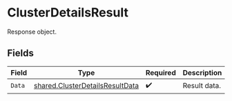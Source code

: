 # ClusterDetailsResult

Response object.


## Fields

| Field                                                                              | Type                                                                               | Required                                                                           | Description                                                                        |
| ---------------------------------------------------------------------------------- | ---------------------------------------------------------------------------------- | ---------------------------------------------------------------------------------- | ---------------------------------------------------------------------------------- |
| `Data`                                                                             | [shared.ClusterDetailsResultData](../../models/shared/clusterdetailsresultdata.md) | :heavy_check_mark:                                                                 | Result data.                                                                       |